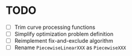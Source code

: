 # TODO 

- [ ] Trim curve processing functions
- [ ] Simplify optimization problem definition
- [ ] Reimplement fix-and-exclude algorithm
- [ ] Rename `PiecewiseLinearXXX` as `PiecewiseXXX`
